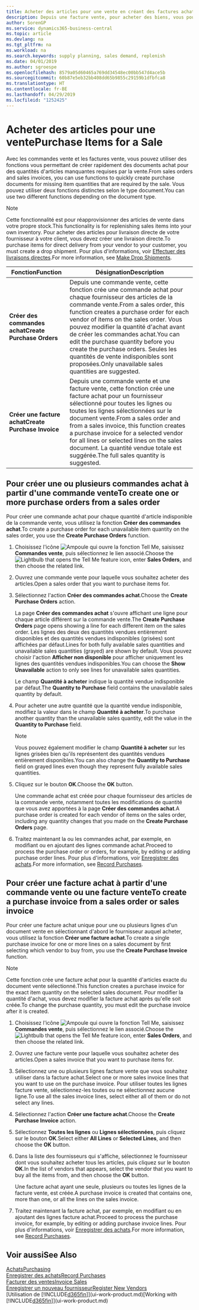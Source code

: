 ```yaml
---
title: Acheter des articles pour une vente en créant des factures achat | Microsoft Docs
description: Depuis une facture vente, pour acheter des biens, vous pouvez créer une facture achat pour un fournisseur.
author: SorenGP
ms.service: dynamics365-business-central
ms.topic: article
ms.devlang: na
ms.tgt_pltfrm: na
ms.workload: na
ms.search.keywords: supply planning, sales demand, replenish
ms.date: 04/01/2019
ms.author: sgroespe
ms.openlocfilehash: 8579a05d60465a769dd34548ec00bb547d4ace5b
ms.sourcegitcommit: 60b87e5eb32bb408dd65b9855c29159b1dfbfca8
ms.translationtype: HT
ms.contentlocale: fr-BE
ms.lasthandoff: 04/29/2019
ms.locfileid: "1252425"
---
```

# <a name="purchase-items-for-a-sale"></a><span data-ttu-id="074e4-103">Acheter des articles pour une vente</span><span class="sxs-lookup"><span data-stu-id="074e4-103">Purchase Items for a Sale</span></span>
<span data-ttu-id="074e4-104">Avec les commandes vente et les factures vente, vous pouvez utiliser des fonctions vous permettant de créer rapidement des documents achat pour des quantités d'articles manquantes requises par la vente.</span><span class="sxs-lookup"><span data-stu-id="074e4-104">From sales orders and sales invoices, you can use functions to quickly create purchase documents for missing item quantities that are required by the sale.</span></span> <span data-ttu-id="074e4-105">Vous pouvez utiliser deux fonctions distinctes selon le type document.</span><span class="sxs-lookup"><span data-stu-id="074e4-105">You can use two different functions depending on the document type.</span></span>

> [!Note]
> <span data-ttu-id="074e4-106">Cette fonctionnalité est pour réapprovisionner des articles de vente dans votre propre stock.</span><span class="sxs-lookup"><span data-stu-id="074e4-106">This functionality is for replenishing sales items into your own inventory.</span></span> <span data-ttu-id="074e4-107">Pour acheter des articles pour livraison directe de votre fournisseur à votre client, vous devez créer une livraison directe.</span><span class="sxs-lookup"><span data-stu-id="074e4-107">To purchase items for direct delivery from your vendor to your customer, you must create a drop shipment.</span></span> <span data-ttu-id="074e4-108">Pour plus d'informations, voir [Effectuer des livraisons directes](sales-how-drop-shipment.md).</span><span class="sxs-lookup"><span data-stu-id="074e4-108">For more information, see [Make Drop Shipments](sales-how-drop-shipment.md).</span></span>   

|<span data-ttu-id="074e4-109">Fonction</span><span class="sxs-lookup"><span data-stu-id="074e4-109">Function</span></span>|<span data-ttu-id="074e4-110">Désignation</span><span class="sxs-lookup"><span data-stu-id="074e4-110">Description</span></span>|
|--------|-----------|
|<span data-ttu-id="074e4-111">**Créer des commandes achat**</span><span class="sxs-lookup"><span data-stu-id="074e4-111">**Create Purchase Orders**</span></span>|<span data-ttu-id="074e4-112">Depuis une commande vente, cette fonction crée une commande achat pour chaque fournisseur des articles de la commande vente.</span><span class="sxs-lookup"><span data-stu-id="074e4-112">From a sales order, this function creates a purchase order for each vendor of items on the sales order.</span></span> <span data-ttu-id="074e4-113">Vous pouvez modifier la quantité d'achat avant de créer les commandes achat.</span><span class="sxs-lookup"><span data-stu-id="074e4-113">You can edit the purchase quantity before you create the purchase orders.</span></span> <span data-ttu-id="074e4-114">Seules les quantités de vente indisponibles sont proposées.</span><span class="sxs-lookup"><span data-stu-id="074e4-114">Only unavailable sales quantities are suggested.</span></span>
|<span data-ttu-id="074e4-115">**Créer une facture achat**</span><span class="sxs-lookup"><span data-stu-id="074e4-115">**Create Purchase Invoice**</span></span>|<span data-ttu-id="074e4-116">Depuis une commande vente et une facture vente, cette fonction crée une facture achat pour un fournisseur sélectionné pour toutes les lignes ou toutes les lignes sélectionnées sur le document vente.</span><span class="sxs-lookup"><span data-stu-id="074e4-116">From a sales order and from a sales invoice, this function creates a purchase invoice for a selected vendor for all lines or selected lines on the sales document.</span></span> <span data-ttu-id="074e4-117">La quantité vendue totale est suggérée.</span><span class="sxs-lookup"><span data-stu-id="074e4-117">The full sales quantity is suggested.</span></span>|

## <a name="to-create-one-or-more-purchase-orders-from-a-sales-order"></a><span data-ttu-id="074e4-118">Pour créer une ou plusieurs commandes achat à partir d'une commande vente</span><span class="sxs-lookup"><span data-stu-id="074e4-118">To create one or more purchase orders from a sales order</span></span>
<span data-ttu-id="074e4-119">Pour créer une commande achat pour chaque quantité d'article indisponible de la commande vente, vous utilisez la fonction **Créer des commandes achat**.</span><span class="sxs-lookup"><span data-stu-id="074e4-119">To create a purchase order for each unavailable item quantity on the sales order, you use the **Create Purchase Orders** function.</span></span>

1. <span data-ttu-id="074e4-120">Choisissez l'icône ![Ampoule qui ouvre la fonction Tell Me](media/ui-search/search_small.png "Dites-moi ce que vous voulez faire"), saisissez **Commandes vente**, puis sélectionnez le lien associé.</span><span class="sxs-lookup"><span data-stu-id="074e4-120">Choose the ![Lightbulb that opens the Tell Me feature](media/ui-search/search_small.png "Tell me what you want to do") icon, enter **Sales Orders**, and then choose the related link.</span></span>
2. <span data-ttu-id="074e4-121">Ouvrez une commande vente pour laquelle vous souhaitez acheter des articles.</span><span class="sxs-lookup"><span data-stu-id="074e4-121">Open a sales order that you want to purchase items for.</span></span>
3. <span data-ttu-id="074e4-122">Sélectionnez l'action **Créer des commandes achat**.</span><span class="sxs-lookup"><span data-stu-id="074e4-122">Choose the **Create Purchase Orders** action.</span></span>

    <span data-ttu-id="074e4-123">La page **Créer des commandes achat** s'ouvre affichant une ligne pour chaque article différent sur la commande vente.</span><span class="sxs-lookup"><span data-stu-id="074e4-123">The **Create Purchase Orders** page opens showing a line for each different item on the sales order.</span></span> <span data-ttu-id="074e4-124">Les lignes des deux des quantités vendues entièrement disponibles et des quantités vendues indisponibles (grisées) sont affichées par défaut.</span><span class="sxs-lookup"><span data-stu-id="074e4-124">Lines for both fully available sales quantities and unavailable sales quantities (grayed) are shown by default.</span></span> <span data-ttu-id="074e4-125">Vous pouvez choisir l'action **Afficher non disponible** pour afficher uniquement les lignes des quantités vendues indisponibles.</span><span class="sxs-lookup"><span data-stu-id="074e4-125">You can choose the **Show Unavailable** action to only see lines for unavailable sales quantities.</span></span>

    <span data-ttu-id="074e4-126">Le champ **Quantité à acheter** indique la quantité vendue indisponible par défaut.</span><span class="sxs-lookup"><span data-stu-id="074e4-126">The **Quantity to Purchase** field contains the unavailable sales quantity by default.</span></span>
4. <span data-ttu-id="074e4-127">Pour acheter une autre quantité que la quantité vendue indisponible, modifiez la valeur dans le champ **Quantité à acheter**.</span><span class="sxs-lookup"><span data-stu-id="074e4-127">To purchase another quantity than the unavailable sales quantity, edit the value in the **Quantity to Purchase** field.</span></span>

    > [!NOTE]  
    >   <span data-ttu-id="074e4-128">Vous pouvez également modifier le champ **Quantité à acheter** sur les lignes grisées bien qu'ils représentent des quantités vendues entièrement disponibles.</span><span class="sxs-lookup"><span data-stu-id="074e4-128">You can also change the **Quantity to Purchase** field on grayed lines even though they represent fully available sales quantities.</span></span>
5. <span data-ttu-id="074e4-129">Cliquez sur le bouton **OK**.</span><span class="sxs-lookup"><span data-stu-id="074e4-129">Choose the **OK** button.</span></span>

    <span data-ttu-id="074e4-130">Une commande achat est créée pour chaque fournisseur des articles de la commande vente, notamment toutes les modifications de quantité que vous avez apportées à la page **Créer des commandes achat**.</span><span class="sxs-lookup"><span data-stu-id="074e4-130">A purchase order is created for each vendor of items on the sales order, including any quantity changes that you made on the **Create Purchase Orders** page.</span></span>
7. <span data-ttu-id="074e4-131">Traitez maintenant la ou les commandes achat, par exemple, en modifiant ou en ajoutant des lignes commande achat.</span><span class="sxs-lookup"><span data-stu-id="074e4-131">Proceed to process the purchase order or orders, for example, by editing or adding purchase order lines.</span></span> <span data-ttu-id="074e4-132">Pour plus d'informations, voir [Enregistrer des achats](purchasing-how-record-purchases.md).</span><span class="sxs-lookup"><span data-stu-id="074e4-132">For more information, see [Record Purchases](purchasing-how-record-purchases.md).</span></span>


## <a name="to-create-a-purchase-invoice-from-a-sales-order-or-sales-invoice"></a><span data-ttu-id="074e4-133">Pour créer une facture achat à partir d'une commande vente ou une facture vente</span><span class="sxs-lookup"><span data-stu-id="074e4-133">To create a purchase invoice from a sales order or sales invoice</span></span>
<span data-ttu-id="074e4-134">Pour créer une facture achat unique pour une ou plusieurs lignes d'un document vente en sélectionnant d'abord le fournisseur auquel acheter, vous utilisez la fonction **Créer une facture achat**.</span><span class="sxs-lookup"><span data-stu-id="074e4-134">To create a single purchase invoice for one or more lines on a sales document by first selecting which vendor to buy from, you use the **Create Purchase Invoice** function.</span></span>

> [!NOTE]  
>   <span data-ttu-id="074e4-135">Cette fonction crée une facture achat pour la quantité d'articles exacte du document vente sélectionné.</span><span class="sxs-lookup"><span data-stu-id="074e4-135">This function creates a purchase invoice for the exact item quantity on the selected sales document.</span></span> <span data-ttu-id="074e4-136">Pour modifier la quantité d'achat, vous devez modifier la facture achat après qu'elle soit créée.</span><span class="sxs-lookup"><span data-stu-id="074e4-136">To change the purchase quantity, you must edit the purchase invoice after it is created.</span></span>  

1. <span data-ttu-id="074e4-137">Choisissez l'icône ![Ampoule qui ouvre la fonction Tell Me](media/ui-search/search_small.png "Dites-moi ce que vous voulez faire"), saisissez **Commandes vente**, puis sélectionnez le lien associé.</span><span class="sxs-lookup"><span data-stu-id="074e4-137">Choose the ![Lightbulb that opens the Tell Me feature](media/ui-search/search_small.png "Tell me what you want to do") icon, enter **Sales Orders**, and then choose the related link.</span></span>
2. <span data-ttu-id="074e4-138">Ouvrez une facture vente pour laquelle vous souhaitez acheter des articles.</span><span class="sxs-lookup"><span data-stu-id="074e4-138">Open a sales invoice that you want to purchase items for.</span></span>
3. <span data-ttu-id="074e4-139">Sélectionnez une ou plusieurs lignes facture vente que vous souhaitez utiliser dans la facture achat.</span><span class="sxs-lookup"><span data-stu-id="074e4-139">Select one or more sales invoice lines that you want to use on the purchase invoice.</span></span> <span data-ttu-id="074e4-140">Pour utiliser toutes les lignes facture vente, sélectionnez-les toutes ou ne sélectionnez aucune ligne.</span><span class="sxs-lookup"><span data-stu-id="074e4-140">To use all the sales invoice lines, select either all of them or do not select any lines.</span></span>
4. <span data-ttu-id="074e4-141">Sélectionnez l'action **Créer une facture achat**.</span><span class="sxs-lookup"><span data-stu-id="074e4-141">Choose the **Create Purchase Invoice** action.</span></span>
5. <span data-ttu-id="074e4-142">Sélectionnez **Toutes les lignes** ou **Lignes sélectionnées**, puis cliquez sur le bouton **OK**.</span><span class="sxs-lookup"><span data-stu-id="074e4-142">Select either **All Lines** or **Selected Lines**, and then choose the **OK** button.</span></span>  
6. <span data-ttu-id="074e4-143">Dans la liste des fournisseurs qui s'affiche, sélectionnez le fournisseur dont vous souhaitez acheter tous les articles, puis cliquez sur le bouton **OK**.</span><span class="sxs-lookup"><span data-stu-id="074e4-143">In the list of vendors that appears, select the vendor that you want to buy all the items from, and then choose the **OK** button.</span></span>

    <span data-ttu-id="074e4-144">Une facture achat ayant une seule, plusieurs ou toutes les lignes de la facture vente, est créée.</span><span class="sxs-lookup"><span data-stu-id="074e4-144">A purchase invoice is created that contains one, more than one, or all the lines on the sales invoice.</span></span>
7. <span data-ttu-id="074e4-145">Traitez maintenant la facture achat, par exemple, en modifiant ou en ajoutant des lignes facture achat.</span><span class="sxs-lookup"><span data-stu-id="074e4-145">Proceed to process the purchase invoice, for example, by editing or adding purchase invoice lines.</span></span> <span data-ttu-id="074e4-146">Pour plus d'informations, voir [Enregistrer des achats](purchasing-how-record-purchases.md).</span><span class="sxs-lookup"><span data-stu-id="074e4-146">For more information, see [Record Purchases](purchasing-how-record-purchases.md).</span></span>

## <a name="see-also"></a><span data-ttu-id="074e4-147">Voir aussi</span><span class="sxs-lookup"><span data-stu-id="074e4-147">See Also</span></span>
[<span data-ttu-id="074e4-148">Achats</span><span class="sxs-lookup"><span data-stu-id="074e4-148">Purchasing</span></span>](purchasing-manage-purchasing.md)  
[<span data-ttu-id="074e4-149">Enregistrer des achats</span><span class="sxs-lookup"><span data-stu-id="074e4-149">Record Purchases</span></span>](purchasing-how-record-purchases.md)  
[<span data-ttu-id="074e4-150">Facturer des ventes</span><span class="sxs-lookup"><span data-stu-id="074e4-150">Invoice Sales</span></span>](sales-how-invoice-sales.md)  
[<span data-ttu-id="074e4-151">Enregistrer un nouveau fournisseur</span><span class="sxs-lookup"><span data-stu-id="074e4-151">Register New Vendors</span></span>](purchasing-how-register-new-vendors.md)  
<span data-ttu-id="074e4-152">[Utilisation de [!INCLUDE[d365fin](includes/d365fin_md.md)]](ui-work-product.md)</span><span class="sxs-lookup"><span data-stu-id="074e4-152">[Working with [!INCLUDE[d365fin](includes/d365fin_md.md)]](ui-work-product.md)</span></span>
